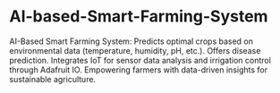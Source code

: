 # AI-based-Smart-Farming-System
AI-Based Smart Farming System: Predicts optimal crops based on environmental data (temperature, humidity, pH, etc.). Offers disease prediction. Integrates IoT for sensor data analysis and irrigation control through Adafruit IO. Empowering farmers with data-driven insights for sustainable agriculture.
